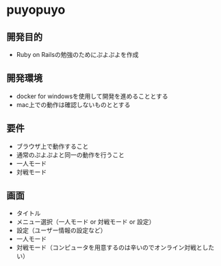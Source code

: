 # puyopuyo

## 開発目的
* Ruby on Railsの勉強のためにぷよぷよを作成

## 開発環境
* docker for windowsを使用して開発を進めることとする
* mac上での動作は確認しないものととする

## 要件
* ブラウザ上で動作すること
* 通常のぷよぷよと同一の動作を行うこと
* 一人モード
* 対戦モード

## 画面
* タイトル
* メニュー選択（一人モード or 対戦モード or 設定）
* 設定（ユーザー情報の設定など）
* 一人モード
* 対戦モード（コンピュータを用意するのは辛いのでオンライン対戦としたい）

